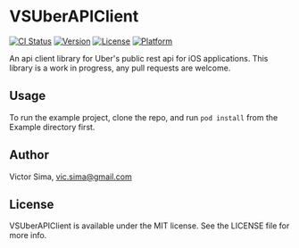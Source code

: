 # VSUberAPIClient

[![CI Status](http://img.shields.io/travis/vsima/uber-ios.svg?style=flat)](https://travis-ci.org/vsima/uber-ios)
[![Version](https://img.shields.io/cocoapods/v/VSUberAPIClient.svg?style=flat)](http://cocoadocs.org/docsets/VSUberAPIClient)
[![License](https://img.shields.io/cocoapods/l/VSUberAPIClient.svg?style=flat)](http://cocoadocs.org/docsets/VSUberAPIClient)
[![Platform](https://img.shields.io/cocoapods/p/VSUberAPIClient.svg?style=flat)](http://cocoadocs.org/docsets/VSUberAPIClient)

An api client library for Uber's public rest api for iOS applications. This library is a work in progress, any pull requests are welcome. 

## Usage

To run the example project, clone the repo, and run `pod install` from the Example directory first.
<!---
## Requirements

## Installation

VSUberAPIClient is available through [CocoaPods](http://cocoapods.org). To install
it, simply add the following line to your Podfile:

    pod "VSUberAPIClient"
-->

## Author

Victor Sima, vic.sima@gmail.com

## License

VSUberAPIClient is available under the MIT license. See the LICENSE file for more info.

